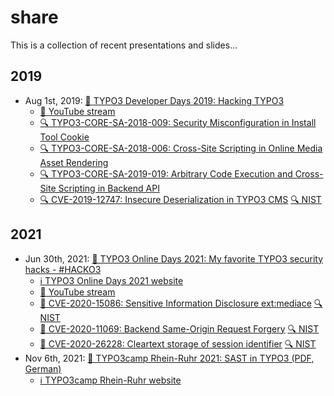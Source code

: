 # share

This is a collection of recent presentations and slides... 

## 2019

* Aug 1st, 2019: [📄 TYPO3 Developer Days 2019: Hacking TYPO3](2019/2019_TYPO3_Developer_Days_Hacking_TYPO3.pdf)
  + [🎦 YouTube stream](https://www.youtube.com/watch?v=3B_iZYMZunI)
  + [🔍 TYPO3-CORE-SA-2018-009: Security Misconfiguration in Install Tool Cookie](https://typo3.org/security/advisory/typo3-core-sa-2018-009/)
  + [🔍 TYPO3-CORE-SA-2018-006: Cross-Site Scripting in Online Media Asset Rendering](https://typo3.org/security/advisory/typo3-core-sa-2018-006/)
  + [🔍 TYPO3-CORE-SA-2019-019: Arbitrary Code Execution and Cross-Site Scripting in Backend API](https://typo3.org/security/advisory/typo3-core-sa-2019-019/)
  + [🔍 CVE-2019-12747: Insecure Deserialization in TYPO3 CMS](https://typo3.org/security/advisory/typo3-core-sa-2019-020/) [🔍 NIST](https://nvd.nist.gov/vuln/detail/CVE-2019-12747)

## 2021

* Jun 30th, 2021: [📄 TYPO3 Online Days 2021: My favorite TYPO3 security hacks - #HACKO3](2021/2021_TYPO3_Online_Days_My_favorite_TYPO3_security_hackes_HACKO3.pdf)
  + [ℹ️ TYPO3 Online Days 2021 website](https://t3onlinedays.typo3.com/events-program)
  + [🎦 YouTube stream](https://www.youtube.com/watch?v=HT_vGwXEEbs&t=9380s)
  + [🎦 CVE-2020-15086: Sensitive Information Disclosure ext:mediace](cve/CVE-2020-15086.mp4) [🔍 NIST](https://nvd.nist.gov/vuln/detail/CVE-2020-15086)
  + [🎦 CVE-2020-11069: Backend Same-Origin Request Forgery](cve/CVE-2020-11069.mp4) [🔍 NIST](https://nvd.nist.gov/vuln/detail/CVE-2020-15086)
  + [🎦 CVE-2020-26228: Cleartext storage of session identifier](cve/CVE-2020-26228.mp4) [🔍 NIST](https://nvd.nist.gov/vuln/detail/CVE-2020-15086)
* Nov 6th, 2021: [📄 TYPO3camp Rhein-Ruhr 2021: SAST in TYPO3 (PDF, German)](2021/2021_TYPO3camp_Rhein-Ruhr_SAST_de.pdf)
  + [ℹ️ TYPO3camp Rhein-Ruhr website](https://www.typo3camp-rheinruhr.de/sessions/2021.html)
